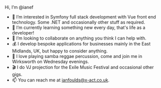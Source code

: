 Hi, I’m @ianef
- 👀 I’m interested in Symfony full stack development with Vue front end technology. Some .NET and occasionally other stuff as required.
- 🌱 I’m currently learning something new every day, that's life as a developer!
- 💞️ I’m looking to collaborate on anything you think I can help with. 
- 💰 I develop bespoke applications for businesses mainly in the East Midlands, UK, but happy to consider anything.
- 🥁 I love playing samba reggae percussion, come and join me in Wirksworth on Wednesday evenings.
- 🎬 I do VJ projection for the Exile Music Festival and occasional other gigs.
- 📫 You can reach me at ianfoulds@x-act.co.uk.


<!---
ianef/ianef is a ✨ special ✨ repository because its `README.md` (this file) appears on your GitHub profile.
You can click the Preview link to take a look at your changes.
--->
